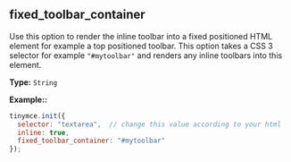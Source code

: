 ## fixed_toolbar_container

Use this option to render the inline toolbar into a fixed positioned HTML element for example a top positioned toolbar. This option takes a CSS 3 selector for example `"#mytoolbar"` and renders any inline toolbars into this element.

**Type:** `String`

**Example::**

```js
tinymce.init({
  selector: "textarea",  // change this value according to your html
  inline: true,
  fixed_toolbar_container: "#mytoolbar"
});
```
